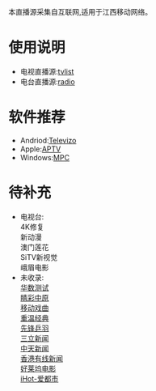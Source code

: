 本直播源采集自互联网,适用于江西移动网络。
# 使用说明
- 电视直播源:[tvlist](https://huangsuming.github.io/iptv/list/tvlist.txt)
- 电台直播源:[radio](https://huangsuming.github.io/iptv/list/radio.txt)

# 软件推荐
- Andriod:[Televizo](https://televizo.net/)
- Apple:[APTV](https://apps.apple.com/cn/app/id1630403500)
- Windows:[MPC](https://github.com/clsid2/mpc-hc/releases)

# 待补充
- 电视台:<br>
  4K修复<br>
  新动漫<br>
  澳门莲花<br>
  SiTV新视觉<br>
  峨眉电影<br>
- 未收录:<br>
  [华数测试](http://[2409:8087:5e01:34::23]:6610/ZTE_CMS/00000001000000060000000000000459/index.m3u8?IAS)<br>
  [睛彩中原](http://live.dxhmt.cn:9080/19903718786/854deb36f8db4c9098cad18cc35bd632.m3u8)<br>
  [移动戏曲](http://live.dxhmt.cn:9080/19903718786/a9aab4c5eef74da18d684c75c6dd7e10.m3u8)<br>
  [重温经典](http://1.62.64.234/0b926d37065dc656266be75dd9d25565.v.smtcdns.net/zycfcdn.gdwlcloud.com/PLTV/88888888/224/3221225563/index.m3u8)<br>
  [先锋乒羽](http://phonews.qing.mgtv.com/nn_live/nn_x64/dWlwPTEwMy43MS43MC4xMDMmcWlkPSZzPTk5NjEyOTBmODBlNDU1ODI3OTEyY2QyYjU2ODAwYjIxJmVzPTE3MTI1NTY4NzQmdXVpZD0zZWQ0YmIwOWVkZmJlZTkyZDM0ZjljNjgxOGQ0MTZiMy02NzQ3NDY2NyZ2PTImYXM9MCZjZG5leF9pZD13c19waG9uZTM,/XFPYMPP360.m3u8)<br>
  [三立新闻](http://ali.hlspull.yximgs.com/live/huanqiuhklivehmcyoywjjubjdfjfvchtjujxcjxvcbsjfsdxcbmjsllivexw.flv)<br>
  [中天新闻](http://ali.hlspull.yximgs.com/live/huanqiuhklivepjjtvvjjjyjuujjfvbscvjdjtwjfsjjsjjjcvuyjemjejtxw.flv)<br>
  [香港有线新闻](http://ali.hlspull.yximgs.com/live/huanqiuhklivejejcxlvofbncvshhjsjcvndfncvbdjpeyjhxchjsjjhjejjjyxxw.flv)<br>
  [好莱坞电影](http://ali.hlspull.yximgs.com/live/huanqiuhklivejmpjjwdeyjsjjcjvsjfjljvjfhjuejdfjhjwjljcmbhlwjy.flv)<br>
  [iHot-爱都市](http://zteres.sn.chinamobile.com:6060/000000001000/6000000006000080630/index.m3u8?channel-id=wasusyt&Contentid=6000000006000080630&livemode=1&stbId=3)<br>

